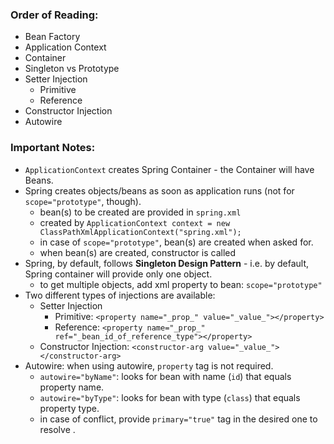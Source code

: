 ### Order of Reading:
- Bean Factory
- Application Context
- Container
- Singleton vs Prototype
- Setter Injection
  - Primitive
  - Reference
- Constructor Injection
- Autowire

### Important Notes:
- `ApplicationContext` creates Spring Container - the Container will have Beans.
- Spring creates objects/beans as soon as application runs (not for `scope="prototype"`, though).
  - bean(s) to be created are provided in `spring.xml`
  - created by `ApplicationContext context = new ClassPathXmlApplicationContext("spring.xml");`
  - in case of `scope="prototype"`, bean(s) are created when asked for. 
  - when bean(s) are created, constructor is called
- Spring, by default, follows **Singleton Design Pattern** - i.e. by default, Spring container will provide only one object.
  - to get multiple objects, add xml property to bean: `scope="prototype"`
- Two different types of injections are available:
  - Setter Injection
    - Primitive: `<property name="_prop_" value="_value_"></property>`
    - Reference: `<property name="_prop_" ref="_bean_id_of_reference_type"></property>`
  - Constructor Injection:  `<constructor-arg value="_value_"></constructor-arg>`
- Autowire: when using autowire, `property` tag is not required.
  - `autowire="byName"`: looks for bean with name (`id`) that equals property name.
  - `autowire="byType"`: looks for bean with type (`class`) that equals property type.
  - in case of conflict, provide `primary="true"` tag in the desired one to resolve  .
  
